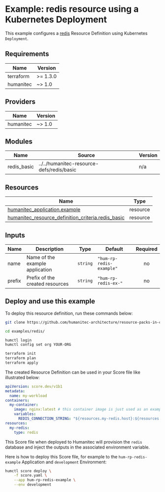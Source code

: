 # Example: redis resource using a Kubernetes Deployment

This example configures a [redis](https://developer.humanitec.com/platform-orchestrator/reference/resource-types/#redis) Resource Definition using Kubernetes `Deployment`.

<!-- BEGIN_TF_DOCS -->
## Requirements

| Name | Version |
|------|---------|
| terraform | >= 1.3.0 |
| humanitec | ~> 1.0 |

## Providers

| Name | Version |
|------|---------|
| humanitec | ~> 1.0 |

## Modules

| Name | Source | Version |
|------|--------|---------|
| redis\_basic | ../../humanitec-resource-defs/redis/basic | n/a |

## Resources

| Name | Type |
|------|------|
| [humanitec_application.example](https://registry.terraform.io/providers/humanitec/humanitec/latest/docs/resources/application) | resource |
| [humanitec_resource_definition_criteria.redis_basic](https://registry.terraform.io/providers/humanitec/humanitec/latest/docs/resources/resource_definition_criteria) | resource |

## Inputs

| Name | Description | Type | Default | Required |
|------|-------------|------|---------|:--------:|
| name | Name of the example application | `string` | `"hum-rp-redis-example"` | no |
| prefix | Prefix of the created resources | `string` | `"hum-rp-redis-ex-"` | no |
<!-- END_TF_DOCS -->


## Deploy and use this example

To deploy this resource definition, run these commands below:
```bash
git clone https://github.com/humanitec-architecture/resource-packs-in-cluster

cd examples/redis/

humctl login
humctl config set org YOUR-ORG

terraform init
terraform plan
terraform apply
```

The created Resource Definition can be used in your Score file like illustrated below:
```yaml
apiVersion: score.dev/v1b1
metadata:
  name: my-workload
containers:
  my-container:
    image: nginx:latest # this container image is just used as an example, it's not talking to redis.
    variables:
      REDIS_CONNECTION_STRING: "${resources.my-redis.host}:${resources.my-redis.port},user=${resources.my-redis.username},password=${resources.my-redis.password}"
resources:
  my-redis:
    type: redis
```

This Score file when deployed to Humanitec will provision the `redis` database and inject the outputs in the associated environment variable.

Here is how to deploy this Score file, for example to the `hum-rp-redis-example` Application and `development` Environment:
```bash
humctl score deploy \
    -f score.yaml \
    --app hum-rp-redis-example \
    --env development
```